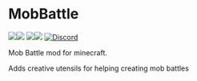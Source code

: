 # MobBattle 
[![](http://cf.way2muchnoise.eu/full_268746_Forge_%20.svg)![](http://cf.way2muchnoise.eu/versions/268746.svg)](https://www.curseforge.com/minecraft/mc-mods/mob-battle-mod) [![](http://cf.way2muchnoise.eu/full_552316_Fabric_%20.svg)![](http://cf.way2muchnoise.eu/versions/552316.svg)](https://www.curseforge.com/minecraft/mc-mods/mob-battle-mod-fabric) [![Discord](https://img.shields.io/discord/790631506313478155?color=0a48c4&label=discord)](https://discord.gg/8Cx26tfWNs)

Mob Battle mod for minecraft.

Adds creative utensils for helping creating mob battles
